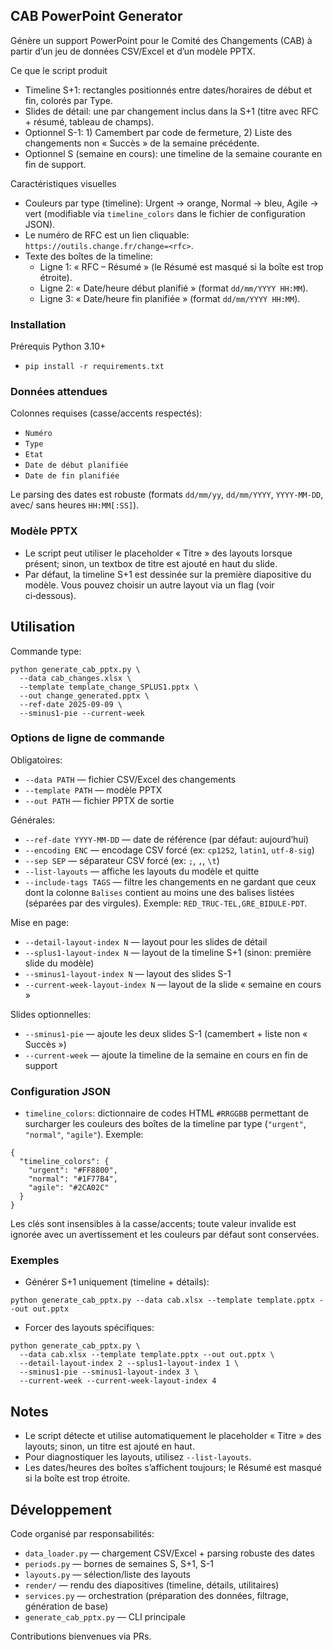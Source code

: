 ## CAB PowerPoint Generator

Génère un support PowerPoint pour le Comité des Changements (CAB) à partir d’un jeu de données CSV/Excel et d’un modèle PPTX.

Ce que le script produit

- Timeline S+1: rectangles positionnés entre dates/horaires de début et fin, colorés par Type.
- Slides de détail: une par changement inclus dans la S+1 (titre avec RFC + résumé, tableau de champs).
- Optionnel S-1: 1) Camembert par code de fermeture, 2) Liste des changements non « Succès » de la semaine précédente.
- Optionnel S (semaine en cours): une timeline de la semaine courante en fin de support.

Caractéristiques visuelles

- Couleurs par type (timeline): Urgent → orange, Normal → bleu, Agile → vert (modifiable via `timeline_colors` dans le fichier de configuration JSON).
- Le numéro de RFC est un lien cliquable: `https://outils.change.fr/change=<rfc>`.
- Texte des boîtes de la timeline:
  - Ligne 1: « RFC – Résumé » (le Résumé est masqué si la boîte est trop étroite).
  - Ligne 2: « Date/heure début planifié » (format `dd/mm/YYYY HH:MM`).
  - Ligne 3: « Date/heure fin planifiée » (format `dd/mm/YYYY HH:MM`).

### Installation

Prérequis Python 3.10+

- `pip install -r requirements.txt`

### Données attendues

Colonnes requises (casse/accents respectés):

- `Numéro`
- `Type`
- `Etat`
- `Date de début planifiée`
- `Date de fin planifiée`

Le parsing des dates est robuste (formats `dd/mm/yy`, `dd/mm/YYYY`, `YYYY-MM-DD`, avec/ sans heures `HH:MM[:SS]`).

### Modèle PPTX

- Le script peut utiliser le placeholder « Titre » des layouts lorsque présent; sinon, un textbox de titre est ajouté en haut du slide.
- Par défaut, la timeline S+1 est dessinée sur la première diapositive du modèle. Vous pouvez choisir un autre layout via un flag (voir ci‑dessous).

## Utilisation

Commande type:

```
python generate_cab_pptx.py \
  --data cab_changes.xlsx \
  --template template_change_SPLUS1.pptx \
  --out change_generated.pptx \
  --ref-date 2025-09-09 \
  --sminus1-pie --current-week
```

### Options de ligne de commande

Obligatoires:

- `--data PATH` — fichier CSV/Excel des changements
- `--template PATH` — modèle PPTX
- `--out PATH` — fichier PPTX de sortie

Générales:

- `--ref-date YYYY-MM-DD` — date de référence (par défaut: aujourd’hui)
- `--encoding ENC` — encodage CSV forcé (ex: `cp1252`, `latin1`, `utf-8-sig`)
- `--sep SEP` — séparateur CSV forcé (ex: `;`, `,`, `\t`)
- `--list-layouts` — affiche les layouts du modèle et quitte
- `--include-tags TAGS` — filtre les changements en ne gardant que ceux dont la colonne `Balises` contient au moins une des balises listées (séparées par des virgules). Exemple: `RED_TRUC-TEL,GRE_BIDULE-PDT`.

Mise en page:

- `--detail-layout-index N` — layout pour les slides de détail
- `--splus1-layout-index N` — layout de la timeline S+1 (sinon: première slide du modèle)
- `--sminus1-layout-index N` — layout des slides S-1
- `--current-week-layout-index N` — layout de la slide « semaine en cours »

Slides optionnelles:

- `--sminus1-pie` — ajoute les deux slides S-1 (camembert + liste non « Succès »)
- `--current-week` — ajoute la timeline de la semaine en cours en fin de support

### Configuration JSON

- `timeline_colors`: dictionnaire de codes HTML `#RRGGBB` permettant de surcharger les couleurs des boîtes de la timeline par type (`"urgent"`, `"normal"`, `"agile"`). Exemple:

```
{
  "timeline_colors": {
    "urgent": "#FF8800",
    "normal": "#1F77B4",
    "agile": "#2CA02C"
  }
}
```

Les clés sont insensibles à la casse/accents; toute valeur invalide est ignorée avec un avertissement et les couleurs par défaut sont conservées.

### Exemples

- Générer S+1 uniquement (timeline + détails):

```
python generate_cab_pptx.py --data cab.xlsx --template template.pptx --out out.pptx
```

- Forcer des layouts spécifiques:

```
python generate_cab_pptx.py \
  --data cab.xlsx --template template.pptx --out out.pptx \
  --detail-layout-index 2 --splus1-layout-index 1 \
  --sminus1-pie --sminus1-layout-index 3 \
  --current-week --current-week-layout-index 4
```

## Notes

- Le script détecte et utilise automatiquement le placeholder « Titre » des layouts; sinon, un titre est ajouté en haut.
- Pour diagnostiquer les layouts, utilisez `--list-layouts`.
- Les dates/heures des boîtes s’affichent toujours; le Résumé est masqué si la boîte est trop étroite.

## Développement

Code organisé par responsabilités:

- `data_loader.py` — chargement CSV/Excel + parsing robuste des dates
- `periods.py` — bornes de semaines S, S+1, S-1
- `layouts.py` — sélection/liste des layouts
- `render/` — rendu des diapositives (timeline, détails, utilitaires)
- `services.py` — orchestration (préparation des données, filtrage, génération de base)
- `generate_cab_pptx.py` — CLI principale

Contributions bienvenues via PRs.
